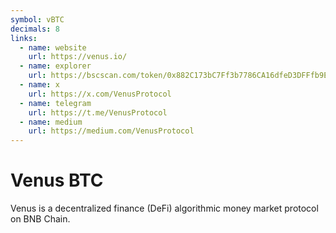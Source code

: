 ```yaml
---
symbol: vBTC
decimals: 8
links:
  - name: website
    url: https://venus.io/
  - name: explorer
    url: https://bscscan.com/token/0x882C173bC7Ff3b7786CA16dfeD3DFFfb9Ee7847B
  - name: x
    url: https://x.com/VenusProtocol
  - name: telegram
    url: https://t.me/VenusProtocol
  - name: medium
    url: https://medium.com/VenusProtocol
---
```


# Venus BTC

Venus is a decentralized finance (DeFi) algorithmic money market protocol on BNB Chain.
